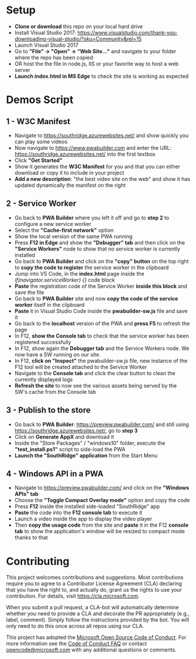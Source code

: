 # Setup
- **Clone or download** this repo on your local hard drive
- Install Visual Studio 2017: https://www.visualstudio.com/thank-you-downloading-visual-studio/?sku=Community&rel=15 
- Launch Visual Studio 2017
- Go to **"File" -> "Open" -> "Web Site..."** and navigate to your folder where the repo has been copied
- OR host the the file in node.js, IIS or your favorite way to host a web server
- **Launch index.html in MS Edge** to check the site is working as expected

# Demos Script
## 1 - W3C Manifest
- Navigate to https://southridge.azurewebsites.net/ and show quickly you can play some videos
- Now navigate to https://www.pwabuilder.com and enter the URL: https://southridge.azurewebsites.net/ into the first textbox
- Click **"Get Started"**
- Show it generates the **W3C Manifest** for you and that you can either download or copy it to include in your project
- **Add a new description**: "the best video site on the web" and show it has updated dynamically the manifest on the right

## 2 - Service Worker

- Go back to **PWA Builder** where you left it off and go to **step 2** to configure a new service worker
- Select the **"Cache-first network"** option
- Show the local version of the same PWA running
- Press **F12 in Edge** and show the **"Debugger" tab** and then click on the **"Service Workers"** node to show that no service worker is currently installed
- Go back to **PWA Builder** and click on the **"copy" button** on the top right to **copy the code to register** the service worker in the clipboard
- Jump into VS Code, in the **index.html** page inside the *if(navigator.serviceWorker) {}* code block
- **Paste** the registration code of the Service Worker **inside this block** and save the file
- Go back to **PWA Builder** site and now **copy the code of the service worker** itself in the clipboard
- **Paste** it in Visual Studio Code inside the **pwabuilder-sw.js** file and save it
- Go back to the **localhost** version of the PWA and **press F5** to refresh the page
- In F12, **show the Console tab** to check that the service worker has been registered successfully
- In F12, show again the **Debugger tab** and the Service Workers node. We now have a SW running on our site.
- In F12, **click on "Inspect"** the pwabuilder-sw.js file, new instance of the F12 tool will be created attached to the Service Worker
- Navigate to the **Console tab** and click the clear button to clean the currently displayed logs
- **Refresh the site** to now see the various assets being served by the SW's cache from the Console tab 

## 3 - Publish to the store

- Go back to **PWA Builder**: https://preview.pwabuilder.com/ and still using https://southridge.azurewebsites.net/, go to **step 3**
- Click on **Generate AppX** and download it
- Inside the "Store Packages" / "windows10" folder, execute the **"test_install.ps1"** script to side-load the PWA
- **Launch the "SouthRidge" application** from the Start Menu

## 4 - Windows API in a PWA

- Navigate to https://preview.pwabuilder.com/ and click on the **"Windows APIs" tab**
- Choose the **"Toggle Compact Overlay mode"** option and copy the code
- Press **F12** inside the installed side-loaded "SouthRidge" app
- **Paste** the code into the **F12 console tab** to execute it
- Launch a video inside the app to display the video player
- Then **copy the usage code** from the site and **paste** it in the F12 **console tab** to show the application's window will be resized to compact mode thanks to that

# Contributing

This project welcomes contributions and suggestions.  Most contributions require you to agree to a
Contributor License Agreement (CLA) declaring that you have the right to, and actually do, grant us
the rights to use your contribution. For details, visit https://cla.microsoft.com.

When you submit a pull request, a CLA-bot will automatically determine whether you need to provide
a CLA and decorate the PR appropriately (e.g., label, comment). Simply follow the instructions
provided by the bot. You will only need to do this once across all repos using our CLA.

This project has adopted the [Microsoft Open Source Code of Conduct](https://opensource.microsoft.com/codeofconduct/).
For more information see the [Code of Conduct FAQ](https://opensource.microsoft.com/codeofconduct/faq/) or
contact [opencode@microsoft.com](mailto:opencode@microsoft.com) with any additional questions or comments.
